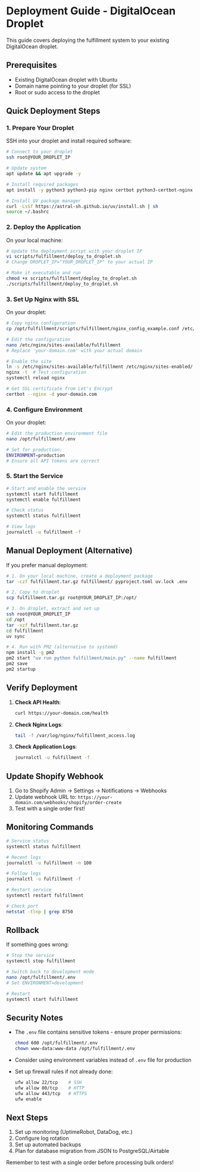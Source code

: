 # Deployment Guide - DigitalOcean Droplet

This guide covers deploying the fulfillment system to your existing DigitalOcean droplet.

## Prerequisites

- Existing DigitalOcean droplet with Ubuntu
- Domain name pointing to your droplet (for SSL)
- Root or sudo access to the droplet

## Quick Deployment Steps

### 1. Prepare Your Droplet

SSH into your droplet and install required software:

```bash
# Connect to your droplet
ssh root@YOUR_DROPLET_IP

# Update system
apt update && apt upgrade -y

# Install required packages
apt install -y python3 python3-pip nginx certbot python3-certbot-nginx

# Install UV package manager
curl -LsSf https://astral-sh.github.io/uv/install.sh | sh
source ~/.bashrc
```

### 2. Deploy the Application

On your local machine:

```bash
# Update the deployment script with your droplet IP
vi scripts/fulfillment/deploy_to_droplet.sh
# Change DROPLET_IP="YOUR_DROPLET_IP" to your actual IP

# Make it executable and run
chmod +x scripts/fulfillment/deploy_to_droplet.sh
./scripts/fulfillment/deploy_to_droplet.sh
```

### 3. Set Up Nginx with SSL

On your droplet:

```bash
# Copy nginx configuration
cp /opt/fulfillment/scripts/fulfillment/nginx_config_example.conf /etc/nginx/sites-available/fulfillment

# Edit the configuration
nano /etc/nginx/sites-available/fulfillment
# Replace 'your-domain.com' with your actual domain

# Enable the site
ln -s /etc/nginx/sites-available/fulfillment /etc/nginx/sites-enabled/
nginx -t  # Test configuration
systemctl reload nginx

# Get SSL certificate from Let's Encrypt
certbot --nginx -d your-domain.com
```

### 4. Configure Environment

On your droplet:

```bash
# Edit the production environment file
nano /opt/fulfillment/.env

# Set for production:
ENVIRONMENT=production
# Ensure all API tokens are correct
```

### 5. Start the Service

```bash
# Start and enable the service
systemctl start fulfillment
systemctl enable fulfillment

# Check status
systemctl status fulfillment

# View logs
journalctl -u fulfillment -f
```

## Manual Deployment (Alternative)

If you prefer manual deployment:

```bash
# 1. On your local machine, create a deployment package
tar -czf fulfillment.tar.gz fulfillment/ pyproject.toml uv.lock .env

# 2. Copy to droplet
scp fulfillment.tar.gz root@YOUR_DROPLET_IP:/opt/

# 3. On droplet, extract and set up
ssh root@YOUR_DROPLET_IP
cd /opt
tar -xzf fulfillment.tar.gz
cd fulfillment
uv sync

# 4. Run with PM2 (alternative to systemd)
npm install -g pm2
pm2 start "uv run python fulfillment/main.py" --name fulfillment
pm2 save
pm2 startup
```

## Verify Deployment

1. **Check API Health**:
   ```bash
   curl https://your-domain.com/health
   ```

2. **Check Nginx Logs**:
   ```bash
   tail -f /var/log/nginx/fulfillment_access.log
   ```

3. **Check Application Logs**:
   ```bash
   journalctl -u fulfillment -f
   ```

## Update Shopify Webhook

1. Go to Shopify Admin → Settings → Notifications → Webhooks
2. Update webhook URL to: `https://your-domain.com/webhooks/shopify/order-create`
3. Test with a single order first!

## Monitoring Commands

```bash
# Service status
systemctl status fulfillment

# Recent logs
journalctl -u fulfillment -n 100

# Follow logs
journalctl -u fulfillment -f

# Restart service
systemctl restart fulfillment

# Check port
netstat -tlnp | grep 8750
```

## Rollback

If something goes wrong:

```bash
# Stop the service
systemctl stop fulfillment

# Switch back to development mode
nano /opt/fulfillment/.env
# Set ENVIRONMENT=development

# Restart
systemctl start fulfillment
```

## Security Notes

- The `.env` file contains sensitive tokens - ensure proper permissions:
  ```bash
  chmod 600 /opt/fulfillment/.env
  chown www-data:www-data /opt/fulfillment/.env
  ```

- Consider using environment variables instead of `.env` file for production
- Set up firewall rules if not already done:
  ```bash
  ufw allow 22/tcp    # SSH
  ufw allow 80/tcp    # HTTP
  ufw allow 443/tcp   # HTTPS
  ufw enable
  ```

## Next Steps

1. Set up monitoring (UptimeRobot, DataDog, etc.)
2. Configure log rotation
3. Set up automated backups
4. Plan for database migration from JSON to PostgreSQL/Airtable

Remember to test with a single order before processing bulk orders!